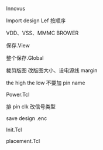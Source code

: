 Innovus

Import design Lef 按顺序

VDD、VSS、MMMC BROWER

保存.View

整个保存.Global

裁剪版图
改版图大小、设电源线 margin

the high the low 不要加 pin name

Power.Tcl

排 pin
clk 改信号类型

save design  .enc

Init.Tcl

placement.Tcl


